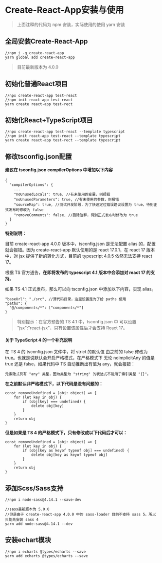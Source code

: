 # Create-React-App安装与使用

> 上面注释的代码为 npm 安装，实际使用的使用 yarn 安装



## 全局安装Create-React-App

```
//npm i -g create-react-app
yarn global add create-react-app
```

> 目前最新版本为 4.0.0



## 初始化普通React项目

```
//npx create-react-app test-react
//npm init react-app test-react
yarn create react-app test-rect
```



## 初始化React+TypeScript项目

```
//npx create-react-app test-react --template typescript
//npm init react-app test-react --template typescript
yarn create react-app test-rect --template typescript
```



## 修改tsconfig.json配置

#### 建议在 tsconfig.json compilerOptions 中增加以下内容

```
{
  "compilerOptions": {
    ...
    "noUnusedLocals": true, //有未使用的变量，则报错
    "noUnusedParameters": true, //有未使用的参数，则报错
    "sourceMap": true, //测试开发阶段，为了快速定位错误建议设置为 true，待到正式发布时修改为 false
    "removeComments": false, //删除注释，待到正式发布时修改为 true
  }
}
```



**特别说明：**

目前 create-react-app 4.0.0 版本中，tsconfig.json 是无法配置 alias 的，配置就会报错。因为 create-react-app 默认使用的是 react 17.0.1，在 react 17 版本中，对 jsx 提供了新的转化方式，目前的 typescript 4.0.5 依然无法支持 react 17。

根据 TS 官方通告，**在即将发布的 typescript 4.1 版本中会添加对 react 17 的支持**。

如果 TS 4.1 正式发布，那么可以向 tsconfig.json 中添加以下内容，实现 alias。

```
"baseUrl": "./src", //源代码目录，这里设置是为了给 paths 使用
"paths": {
  "@/components/*": ["components/*"]
}
```

> 特别提示：在官方预告的 TS 4.1 中，tsconfig.json 中 可以设置 "jsx":"react-jsx"，只有设置该属性后才会支持  React 17。



#### 关于 TypeScript 4 的一个补充说明

在 TS 4 的 tsconfig.json 文件中，将 strict 的默认值 由之前的 false 修改为 true。也就是说默认会开启严格模式，在严格模式下 无论 noImplicitAny 的值是 true 还是 false，如果代码中 TS 自动推断出有值为 any，就会报错：

```
元素隐式具有 "any" 类型，因为类型为 "string" 的表达式不能用于索引类型 "{}"。
```

**在之前默认非严格模式下，以下代码是没有问题的：**

```
const removeUndefined = (obj: object) => {
    for (let key in obj) {
        if (obj[key] === undefined) {
            delete obj[key]
        }
    }
    return obj
}
```

**但是如果是 TS 4 的严格模式下，只有修改成以下代码后才可以：**

```
const removeUndefined = (obj: object) => {
    for (let key in obj) {
        if (obj[key as keyof typeof obj] === undefined) {
            delete obj[key as keyof typeof obj]
        }
    }
    return obj
}
```



## 添加Scss/Sass支持

```
//npm i node-sass@4.14.1 --save-dev

//sass最新版本为 5.0.0
//但是由于 create-react-app 4.0.0 中的 sass-loader 目前不支持 sass 5，所以只能先安装 sass 4
yarn add node-sass@4.14.1 --dev
```



## 安装echart模块

```
//npm i echarts @types/echarts --save
yarn add echarts @types/echarts --save
```

